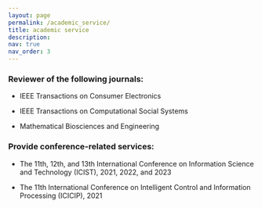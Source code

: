 ```yaml
---
layout: page
permalink: /academic_service/
title: academic service
description: 
nav: true
nav_order: 3
---
```


### Reviewer of the following journals:

- IEEE Transactions on Consumer Electronics

- IEEE Transactions on Computational Social Systems

- Mathematical Biosciences and Engineering



### Provide conference-related services:

- The 11th, 12th, and 13th International Conference on Information Science and Technology (ICIST), 2021, 2022, and 2023

- The 11th International Conference on Intelligent Control and Information Processing (ICICIP), 2021
